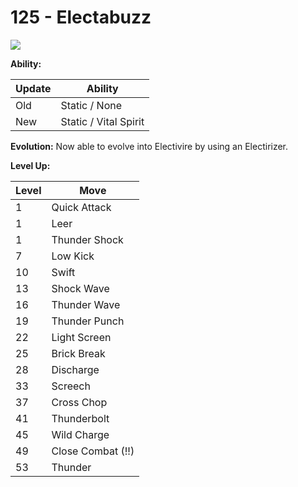 # 125 - Electabuzz
![][125]

**Ability:**

Update | Ability
---    | ---
Old    | Static / None
New    | Static / Vital Spirit

**Evolution:**
Now able to evolve into Electivire by using an Electirizer.

**Level Up:**

Level | Move
---   | ---
  1   | Quick Attack
  1   | Leer
  1   | Thunder Shock
  7   | Low Kick
 10   | Swift
 13   | Shock Wave
 16   | Thunder Wave
 19   | Thunder Punch
 22   | Light Screen
 25   | Brick Break
 28   | Discharge
 33   | Screech
 37   | Cross Chop
 41   | Thunderbolt
 45   | Wild Charge
 49   | Close Combat (!!)
 53   | Thunder



[125]: /img/pokemon/125.png
